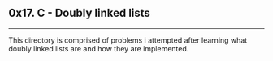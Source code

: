 ## 0x17. C - Doubly linked lists
--------------------------------------

This directory is comprised of problems i attempted after learning what doubly linked lists are and how they are implemented.
